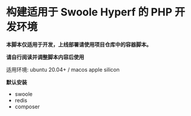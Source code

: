 # 构建适用于 Swoole Hyperf 的 PHP 开发环境
**本脚本仅适用于开发，上线部署请使用项目仓库中的容器脚本。**

[//]: # (**NOTICE 每次执行脚本均会删除所有 tmp 目录的东西 由于偷懒为将编译好的php指定到固定目录或添加是否删除确认 所以请自觉注意下（**)

**请自行阅读并调整脚本内容后使用**

适用环境: ubuntu 20.04+ / macos apple silicon

**默认安装**
* swoole 
* redis
* composer

[//]: # (* libsodium &#40; 这是上游 jwt库 强制要求的 事实上早在很久之前这个包已纳入php内核 &#41;)
[//]: # (* yasd swoole官方的调试工具 &#40; 类型xdebug 对于hyperf是否有用请看自身 &#41;)
[//]: # (* Swoole Tracker 官方的内存泄漏检测 &#40; 仅php80 &#41;)

[//]: # (## PHP 8.0 with Swoole)

[//]: # (* ``sudo bash php-80.sh`` 一路回车即可)

[//]: # (* 请自行将所需php与composer绑定到环境变量)

[//]: # (* PHP 位置 ./tmp/phpxx/php/bin/php)

[//]: # (* Composer 位置 ./tmp/phpxx/composer.phar)

[//]: # ()
[//]: # (## Set PHP 8.0 Env)

[//]: # (* ``sudo bash setenv_php80.sh`` )

[//]: # (* 只软连接了 php 与 composer 俩个必要命令)

[//]: # ()
[//]: # (## PHP 8.1 with Swoole)

[//]: # (* ``sudo bash php-81.sh`` 一路回车即可)

[//]: # (* 实验性内容 )

[//]: # (* hyperf 2.2 绝大多数包未能支持)

[//]: # (* libsodium 未能支持 上游 jwt库 也不听网友建议 删除这个没用库的依赖（ 就离谱)

[//]: # ()
[//]: # (## Set PHP 8.1 Env)

[//]: # (* ``sudo bash setenv_php81.sh``)


